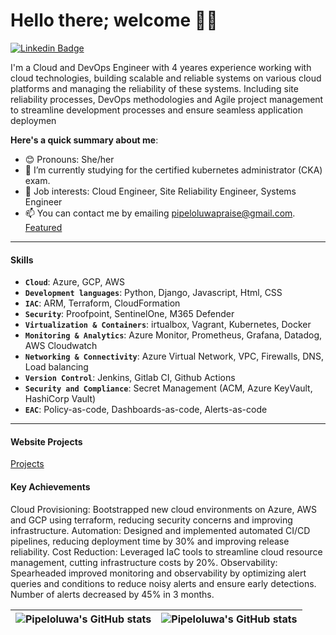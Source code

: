 # Hello there; welcome 👋🏾

 [![Linkedin Badge](https://img.shields.io/badge/-pipeloluwa-blue?style=for-the-badge&logo=Linkedin&logoColor=white&link=https://www.linkedin.com/in/praiseadebayo)](https://www.linkedin.com/in/praiseadebayo) 

I'm a Cloud and DevOps Engineer with 4 yeares experience working with cloud technologies, building scalable and reliable systems on various cloud platforms and managing the reliability of these systems. Including site reliability processes,  DevOps methodologies and Agile project management to streamline development processes and ensure seamless application deploymen

**Here's a quick summary about me**:

- 😊 Pronouns: She/her
- 🌱 I’m currently studying for the certified kubernetes administrator (CKA) exam.
- 💼 Job interests: Cloud Engineer, Site Reliability Engineer, Systems Engineer
- 📫 You can contact me by emailing pipeloluwapraise@gmail.com.
[Featured](https://work-up.netlify.app/)
---

#### Skills
- **`Cloud`**: Azure, GCP, AWS
- **`Development languages`**: Python, Django, Javascript, Html, CSS
- **`IAC`**: ARM, Terraform, CloudFormation
- **`Security`**: Proofpoint, SentinelOne, M365 Defender
- **`Virtualization & Containers`**: irtualbox, Vagrant, Kubernetes, Docker
- **`Monitoring & Analytics`**: Azure Monitor, Prometheus, Grafana, Datadog, AWS Cloudwatch
- **`Networking & Connectivity`**: Azure Virtual Network, VPC, Firewalls, DNS, Load balancing
- **`Version Control`**: Jenkins, Gitlab CI, Github Actions
- **`Security and Compliance`**: Secret Management (ACM, Azure KeyVault, HashiCorp Vault)
- **`EAC`**: Policy-as-code, Dashboards-as-code, Alerts-as-code

---
#### Website Projects
[Projects](https://pipeloluwadebayo.netlify.app/projects)

#### Key Achievements
Cloud Provisioning: Bootstrapped new cloud environments on Azure, AWS and GCP using terraform, reducing security concerns and improving infrastructure.
Automation: Designed and implemented automated CI/CD pipelines, reducing deployment time by 30% and improving release reliability.
Cost Reduction: Leveraged IaC tools to streamline cloud resource management, cutting infrastructure costs by 20%.
Observability: Spearheaded improved monitoring and observability by optimizing alert queries and conditions to reduce noisy alerts and ensure early detections. Number of alerts decreased by 45% in 3 months.



| <img align="center" src="https://github-readme-stats.vercel.app/api?username=pipeloluwadebayo&show_icons=true&include_all_commits=true&hide_border=true" alt="Pipeloluwa's GitHub stats" /> | <img align="center" src="https://github-readme-stats.vercel.app/api/top-langs/?username=pipeloluwadebayo&langs_count=8&layout=compact&hide_border=true" alt="Pipeloluwa's GitHub stats" /> |
| ------------- | ------------- |

<!---
pipeloluwadebayo/pipeloluwadebayo is a ✨ special ✨ repository because its `README.md` (this file) appears on your GitHub profile.
You can click the Preview link to take a look at your changes.
--->
